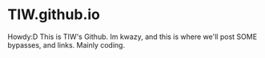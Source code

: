 # TIW.github.io
Howdy:D This is TIW's Github. Im kwazy, and this is where we'll post SOME bypasses, and links. Mainly coding.
